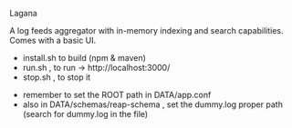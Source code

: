 Lagana

A log feeds aggregator with in-memory indexing and search capabilities. Comes with a basic UI. 


* install.sh to build (npm & maven)
* run.sh , to run -> http://localhost:3000/
* stop.sh , to stop it

- remember to set the ROOT path in DATA/app.conf
- also in DATA/schemas/reap-schema , set the dummy.log proper path (search for dummy.log in the file)
